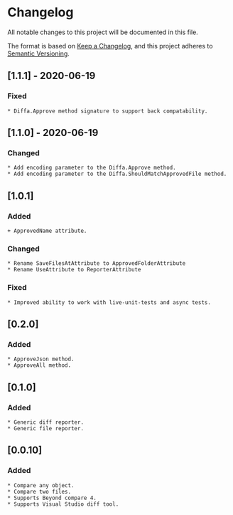 # Changelog
All notable changes to this project will be documented in this file.

The format is based on [Keep a Changelog](https://keepachangelog.com/en/1.0.0/),
and this project adheres to [Semantic Versioning](https://semver.org/spec/v2.0.0.html).

## [1.1.1] - 2020-06-19

### Fixed
	* Diffa.Approve method signature to support back compatability.


## [1.1.0] - 2020-06-19

### Changed
	* Add encoding parameter to the Diffa.Approve method.
	* Add encoding parameter to the Diffa.ShouldMatchApprovedFile method.


## [1.0.1]

### Added
	+ ApprovedName attribute.

### Changed
	* Rename SaveFilesAtAttribute to ApprovedFolderAttribute
	* Rename UseAttribute to ReporterAttribute

### Fixed
	* Improved ability to work with live-unit-tests and async tests.


## [0.2.0]

### Added
	* ApproveJson method.
	* ApproveAll method.


## [0.1.0]

### Added
	* Generic diff reporter.
	* Generic file reporter.


## [0.0.10]

### Added
	* Compare any object.
	* Compare two files.
	* Supports Beyond compare 4.
	* Supports Visual Studio diff tool.


